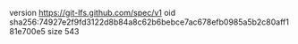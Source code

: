 version https://git-lfs.github.com/spec/v1
oid sha256:74927e2f9fd3122d8b84a8c62b6bebce7ac678efb0985a5b2c80aff181e700e5
size 543
